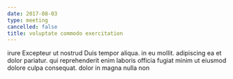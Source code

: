 ```yaml
---
date: 2017-08-03
type: meeting
cancelled: false
title: voluptate commodo exercitation
---
```

irure Excepteur ut nostrud Duis tempor aliqua. in eu mollit. adipiscing ea et dolor pariatur. qui reprehenderit enim laboris officia fugiat minim ut eiusmod dolore culpa consequat. dolor in magna nulla non